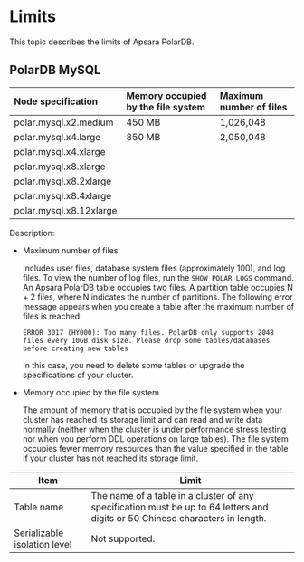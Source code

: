 # Limits

This topic describes the limits of Apsara PolarDB.

## PolarDB MySQL

|Node specification|Memory occupied by the file system|Maximum number of files|
|:-----------------|:---------------------------------|:----------------------|
|polar.mysql.x2.medium|450 MB|1,026,048|
|polar.mysql.x4.large|850 MB|2,050,048|
|polar.mysql.x4.xlarge|
|polar.mysql.x8.xlarge|
|polar.mysql.x8.2xlarge|
|polar.mysql.x8.4xlarge|
|polar.mysql.x8.12xlarge|

Description:

-   Maximum number of files

    Includes user files, database system files \(approximately 100\), and log files. To view the number of log files, run the `SHOW POLAR LOGS` command. An Apsara PolarDB table occupies two files. A partition table occupies N + 2 files, where N indicates the number of partitions. The following error message appears when you create a table after the maximum number of files is reached:

    ```
    ERROR 3017 (HY000): Too many files. PolarDB only supports 2048 files every 10GB disk size. Please drop some tables/databases before creating new tables
    ```

    In this case, you need to delete some tables or upgrade the specifications of your cluster.

-   Memory occupied by the file system

    The amount of memory that is occupied by the file system when your cluster has reached its storage limit and can read and write data normally \(neither when the cluster is under performance stress testing nor when you perform DDL operations on large tables\). The file system occupies fewer memory resources than the value specified in the table if your cluster has not reached its storage limit.


|Item|Limit|
|----|-----|
|Table name|The name of a table in a cluster of any specification must be up to 64 letters and digits or 50 Chinese characters in length.|
|Serializable isolation level|Not supported.|

